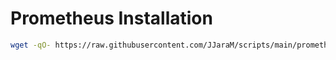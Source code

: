 # Prometheus Installation

```bash
wget -qO- https://raw.githubusercontent.com/JJaraM/scripts/main/prometheus.sh | bash
```
